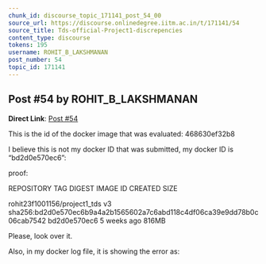 ```yaml
---
chunk_id: discourse_topic_171141_post_54_00
source_url: https://discourse.onlinedegree.iitm.ac.in/t/171141/54
source_title: Tds-official-Project1-discrepencies
content_type: discourse
tokens: 195
username: ROHIT_B_LAKSHMANAN
post_number: 54
topic_id: 171141
---
```


## Post #54 by ROHIT_B_LAKSHMANAN

**Direct Link**: [Post #54](https://discourse.onlinedegree.iitm.ac.in/t/171141/54)

This is the id of the docker image that was evaluated: 468630ef32b8

I believe this is not my docker ID that was submitted, my docker ID is “bd2d0e570ec6”:

proof:

REPOSITORY TAG DIGEST IMAGE ID CREATED SIZE

rohit23f1001156/project1_tds v3 sha256:bd2d0e570ec6b9a4a2b1565602a7c6abd118c4df06ca39e9dd78b0c06cab7542 bd2d0e570ec6 5 weeks ago 816MB

Please, look over it.

Also, in my docker log file, it is showing the error as:
